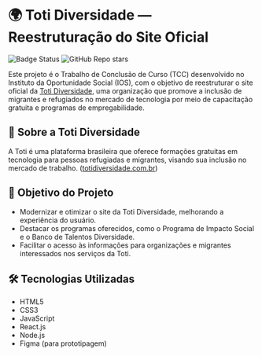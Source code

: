 
# 🌍 Toti Diversidade — Reestruturação do Site Oficial
![Badge Status](https://img.shields.io/badge/status-Em%20desenvolvimento-yellow)
![GitHub Repo stars](https://img.shields.io/github/stars/usuário/repositorio?style=social)

Este projeto é o Trabalho de Conclusão de Curso (TCC) desenvolvido no Instituto da Oportunidade Social (IOS), com o objetivo de reestruturar o site oficial da [Toti Diversidade](https://totidiversidade.com.br/), uma organização que promove a inclusão de migrantes e refugiados no mercado de tecnologia por meio de capacitação gratuita e programas de empregabilidade.

## 📌 Sobre a Toti Diversidade

A Toti é uma plataforma brasileira que oferece formações gratuitas em tecnologia para pessoas refugiadas e migrantes, visando sua inclusão no mercado de trabalho. ([totidiversidade.com.br](https://totidiversidade.com.br/))

## 🎯 Objetivo do Projeto

- Modernizar e otimizar o site da Toti Diversidade, melhorando a experiência do usuário.
- Destacar os programas oferecidos, como o Programa de Impacto Social e o Banco de Talentos Diversidade.
- Facilitar o acesso às informações para organizações e migrantes interessados nos serviços da Toti.

## 🛠️ Tecnologias Utilizadas

- HTML5
- CSS3
- JavaScript
- React.js
- Node.js
- Figma (para prototipagem)
